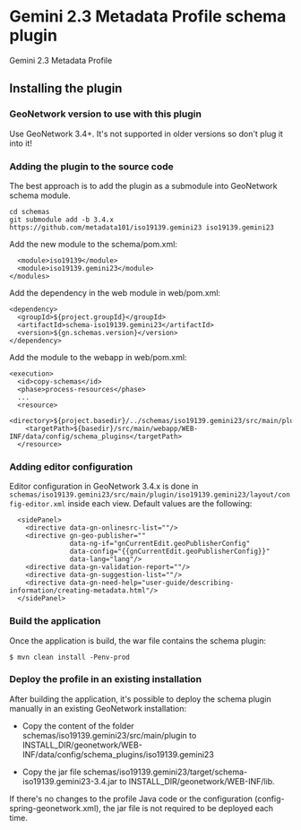 # Gemini 2.3 Metadata Profile schema plugin

Gemini 2.3 Metadata Profile

## Installing the plugin

### GeoNetwork version to use with this plugin

Use GeoNetwork 3.4+. It's not supported in older versions so don't plug it into it!

### Adding the plugin to the source code

The best approach is to add the plugin as a submodule into GeoNetwork schema module.

```
cd schemas
git submodule add -b 3.4.x https://github.com/metadata101/iso19139.gemini23 iso19139.gemini23
```

Add the new module to the schema/pom.xml:

```
  <module>iso19139</module>
  <module>iso19139.gemini23</module>
</modules>
```

Add the dependency in the web module in web/pom.xml:

```
<dependency>
  <groupId>${project.groupId}</groupId>
  <artifactId>schema-iso19139.gemini23</artifactId>
  <version>${gn.schemas.version}</version>
</dependency>
```

Add the module to the webapp in web/pom.xml:

```
<execution>
  <id>copy-schemas</id>
  <phase>process-resources</phase>
  ...
  <resource>
    <directory>${project.basedir}/../schemas/iso19139.gemini23/src/main/plugin</directory>
    <targetPath>${basedir}/src/main/webapp/WEB-INF/data/config/schema_plugins</targetPath>
  </resource>
```

### Adding editor configuration

Editor configuration in GeoNetwork 3.4.x is done in `schemas/iso19139.gemini23/src/main/plugin/iso19139.gemini23/layout/config-editor.xml` inside each view. Default values are the following:

      <sidePanel>
        <directive data-gn-onlinesrc-list=""/>
        <directive gn-geo-publisher=""
                   data-ng-if="gnCurrentEdit.geoPublisherConfig"
                   data-config="{{gnCurrentEdit.geoPublisherConfig}}"
                   data-lang="lang"/>
        <directive data-gn-validation-report=""/>
        <directive data-gn-suggestion-list=""/>
        <directive data-gn-need-help="user-guide/describing-information/creating-metadata.html"/>
      </sidePanel>

### Build the application 

Once the application is build, the war file contains the schema plugin:

```
$ mvn clean install -Penv-prod
```

### Deploy the profile in an existing installation

After building the application, it's possible to deploy the schema plugin manually in an existing GeoNetwork installation:

- Copy the content of the folder schemas/iso19139.gemini23/src/main/plugin to INSTALL_DIR/geonetwork/WEB-INF/data/config/schema_plugins/iso19139.gemini23

- Copy the jar file schemas/iso19139.gemini23/target/schema-iso19139.gemini23-3.4.jar to INSTALL_DIR/geonetwork/WEB-INF/lib.

If there's no changes to the profile Java code or the configuration (config-spring-geonetwork.xml), the jar file is not required to be deployed each time.

